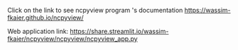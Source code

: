 Click on the link to see ncpyview program 's documentation
https://wassim-fkaier.github.io/ncpyview/

Web application link: https://share.streamlit.io/wassim-fkaier/ncpyview/ncpyview/ncpyview_app.py
